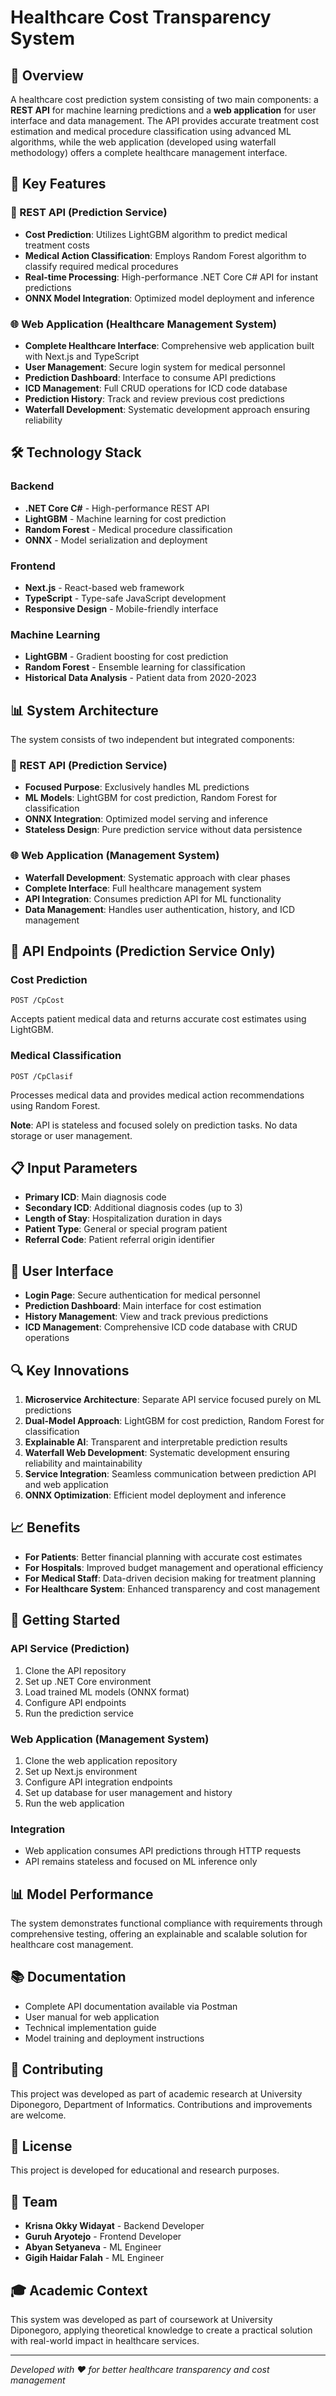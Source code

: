 # Healthcare Cost Transparency System

## 🏥 Overview
A healthcare cost prediction system consisting of two main components: a **REST API** for machine learning predictions and a **web application** for user interface and data management. The API provides accurate treatment cost estimation and medical procedure classification using advanced ML algorithms, while the web application (developed using waterfall methodology) offers a complete healthcare management interface.

## 🎯 Key Features

### 🤖 REST API (Prediction Service)
- **Cost Prediction**: Utilizes LightGBM algorithm to predict medical treatment costs
- **Medical Action Classification**: Employs Random Forest algorithm to classify required medical procedures
- **Real-time Processing**: High-performance .NET Core C# API for instant predictions
- **ONNX Model Integration**: Optimized model deployment and inference

### 🌐 Web Application (Healthcare Management System)
- **Complete Healthcare Interface**: Comprehensive web application built with Next.js and TypeScript
- **User Management**: Secure login system for medical personnel
- **Prediction Dashboard**: Interface to consume API predictions
- **ICD Management**: Full CRUD operations for ICD code database
- **Prediction History**: Track and review previous cost predictions
- **Waterfall Development**: Systematic development approach ensuring reliability

## 🛠️ Technology Stack

### Backend
- **.NET Core C#** - High-performance REST API
- **LightGBM** - Machine learning for cost prediction
- **Random Forest** - Medical procedure classification
- **ONNX** - Model serialization and deployment

### Frontend
- **Next.js** - React-based web framework
- **TypeScript** - Type-safe JavaScript development
- **Responsive Design** - Mobile-friendly interface

### Machine Learning
- **LightGBM** - Gradient boosting for cost prediction
- **Random Forest** - Ensemble learning for classification
- **Historical Data Analysis** - Patient data from 2020-2023

## 📊 System Architecture
The system consists of two independent but integrated components:

### 🔧 REST API (Prediction Service)
- **Focused Purpose**: Exclusively handles ML predictions
- **ML Models**: LightGBM for cost prediction, Random Forest for classification
- **ONNX Integration**: Optimized model serving and inference
- **Stateless Design**: Pure prediction service without data persistence

### 🌐 Web Application (Management System)
- **Waterfall Development**: Systematic approach with clear phases
- **Complete Interface**: Full healthcare management system
- **API Integration**: Consumes prediction API for ML functionality
- **Data Management**: Handles user authentication, history, and ICD management

## 🔧 API Endpoints (Prediction Service Only)

### Cost Prediction
```
POST /CpCost
```
Accepts patient medical data and returns accurate cost estimates using LightGBM.

### Medical Classification  
```
POST /CpClasif
```
Processes medical data and provides medical action recommendations using Random Forest.

**Note**: API is stateless and focused solely on prediction tasks. No data storage or user management.

## 📋 Input Parameters
- **Primary ICD**: Main diagnosis code
- **Secondary ICD**: Additional diagnosis codes (up to 3)
- **Length of Stay**: Hospitalization duration in days
- **Patient Type**: General or special program patient
- **Referral Code**: Patient referral origin identifier

## 🎨 User Interface
- **Login Page**: Secure authentication for medical personnel
- **Prediction Dashboard**: Main interface for cost estimation
- **History Management**: View and track previous predictions
- **ICD Management**: Comprehensive ICD code database with CRUD operations

## 🔍 Key Innovations
1. **Microservice Architecture**: Separate API service focused purely on ML predictions
2. **Dual-Model Approach**: LightGBM for cost prediction, Random Forest for classification
3. **Explainable AI**: Transparent and interpretable prediction results
4. **Waterfall Web Development**: Systematic development ensuring reliability and maintainability
5. **Service Integration**: Seamless communication between prediction API and web application
6. **ONNX Optimization**: Efficient model deployment and inference

## 📈 Benefits
- **For Patients**: Better financial planning with accurate cost estimates
- **For Hospitals**: Improved budget management and operational efficiency
- **For Medical Staff**: Data-driven decision making for treatment planning
- **For Healthcare System**: Enhanced transparency and cost management

## 🚀 Getting Started

### API Service (Prediction)
1. Clone the API repository
2. Set up .NET Core environment
3. Load trained ML models (ONNX format)
4. Configure API endpoints
5. Run the prediction service

### Web Application (Management System)
1. Clone the web application repository
2. Set up Next.js environment
3. Configure API integration endpoints
4. Set up database for user management and history
5. Run the web application

### Integration
- Web application consumes API predictions through HTTP requests
- API remains stateless and focused on ML inference only

## 📊 Model Performance
The system demonstrates functional compliance with requirements through comprehensive testing, offering an explainable and scalable solution for healthcare cost management.

## 📚 Documentation
- Complete API documentation available via Postman
- User manual for web application
- Technical implementation guide
- Model training and deployment instructions

## 🤝 Contributing
This project was developed as part of academic research at University Diponegoro, Department of Informatics. Contributions and improvements are welcome.

## 📄 License
This project is developed for educational and research purposes.

## 👥 Team
- **Krisna Okky Widayat** - Backend Developer
- **Guruh Aryotejo** - Frontend Developer  
- **Abyan Setyaneva** - ML Engineer
- **Gigih Haidar Falah** - ML Engineer

## 🎓 Academic Context
This system was developed as part of coursework at University Diponegoro, applying theoretical knowledge to create a practical solution with real-world impact in healthcare services.

---

*Developed with ❤️ for better healthcare transparency and cost management*
